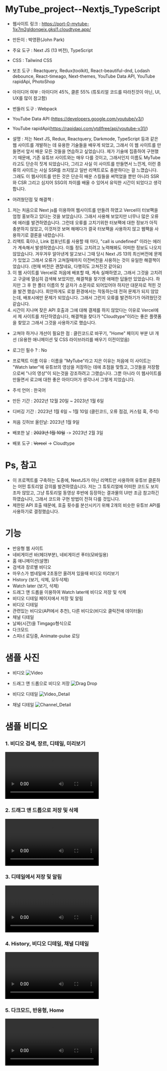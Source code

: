 # MyTube_project--Nextjs_TypeScript
- 웹사이트 링크 : https://port-0-mytube-1jx7m2gldonqeix.gksl1.cloudtype.app/
- 만든이 : 박영환(John Park)
- 주요 도구 : Next JS (13 버전), TypeScript
- CSS : Tailwind CSS
- 보조 도구 : Reactquery, Redux(toolkit), React-beautiful-dnd, Lodash debounce, React-timeago, Next-themes, YouTube Data API, YouTube rapidApi, PhotoShop
- 아이디어 여부 : 아이디어 45%, 클론 55% (튜토리얼 코드를 따라친것이 아닌, UI, UX를 많이 참고함)
- 번들러 도구 : Webpack
- YouTube Data API (https://developers.google.com/youtube/v3/)
- YouTube rapidApi(https://rapidapi.com/ytdlfree/api/youtube-v31/)
- 설명 : 저는 Next JS, Redux, Reactquery, Darkmode, TypeScript 등과 같은 웹 사이트를 개발하는 데 유용한 기술들을 배우게 되었고, 그래서 이 웹 사이트를 만들면서 앞서 배운 모든 것들을 연습하고 싶었습니다.
제가 기술에 집중하여 구현했기 때문에, 기존 유튜브 사이트와는 매우 다를 것이고, 그래서인지 이름도 MyTube라고도 단순히 짓게 되었습니다,
그리고 사실 이 사이트를 만들면서 느낀게, 이런 종류의 사이트는 사실 SSR를 쓰지않고 일반 리액트로도 충분하다는 걸 느꼈습니다.
그래도 이 웹사이트를 만든 것은 단순히 배운 스킬들을 써먹었을 뿐만 아니라 SSR와 CSR 그리고 심지어 SSG의 차이를 배울 수 있어서 유익한 시간이 되었다고 생각합니다.

- 어려웠던점 및 해결책 :
1. 저는 처음으로 Next js를 이용하여 웹사이트를 만들려 하였고 Vercel이 터보팩을 엄청 홍보하고 있다는 것을 보았습니다. 그래서 사용해 보았지만 너무나 많은 오류에 에러를 발견하였습니다.
그런데 오류를 고치기위한 터보팩에 대한 정보가 아직 충분하지 않았고, 이것저것 보며 해메다가 결국 터보팩을 사용하지 않고 웹팩을 사용하기로 결론을 내렸습니다.
2. 리액트 훅이나, Link 컴포넌트를 사용할 때 마다, "call is undefined" 이라는 에러가 계속해서 발생하였습니다. 이틀 정도 고치려고 노력해봐도 어떠한 정보도 나오지 않았습니다. 겨우겨우 알아낸게 알고보니 그때 당시 Next JS 13의 최신버전에 문제가 있었고 그래서 오류가 고쳐질때까지 이전버전을 사용하는 것이 유일한 해결책이었습니다. (현재 버전은 괜찮네요, 다행히도 고쳐진것 같아요)
3. 이 웹 사이트를 Vercel로 처음에 배포할 때, 계속 실패하였고, 그래서 그것을 고치려고 구글에 열심히 검색해 보았지만, 해결책을 찾기엔 애매한 답들만 있었습니다. 하지만 그 후 한 폴더 이름의 첫 글자가 소문자로 되어있어야 하지만 대문자로 적힌 것을 발견 했습니다. 희안하게도 로컬 환경에서는 작동하는데 전혀 문제가 되지 않았는데, 배포시에만 문제가 되었습니다. 그래서 그런지 오류를 발견하기가 어려웠던것 같습니다.
4. 시간이 지나며 잦은 API 호출과 그에 대해 결제를 하지 않았다는 이유로 Vercel에서 제 사이트를 차단하였습니다, 해결책을 찾다가 "Cloudtype"이라는 좋은 플랫폼을 찾았고 그래서 그것을 사용하기로 했습니다.

- 고쳐야 하거나 개선이 필요한 점 : 클린코드로 바꾸기, "Home" 페이지 부분 UI 개선 (유용한 애니메이션 및 CSS 라이브러리를 배우기 이전이었음)
- 로그인 필수 ? : No
- 프로젝트 이름 이유 : 이름을 "MyTube"라고 지은 이유는 처음에 이 사이트는 "Watch later"에 유튜브의 영상을 저장하는 데에 초점을 맞췄고, 그것들을 저장함으로써 "나의 영상"이 되는것을 강조하려고 그랬습니다. 그뿐 아니라 이 웹사이트를 만들면서 로고에 대한 좋은 아이디어가 생각나서 그렇게 지었습니다.

- 주석 언어 : 한국어
- 만든 기간 : 2022년 12월 20일 ~ 2023년 1월 6일
- 디버깅 기간 : 2023년 1월 6일 ~ 1월 10일 (클린코드, 오류 점검, 커스텀 훅, 주석)
- 처음 깃허브 올린날: 2023년 1월 9일
- 배포한 날 : <strike>2023년 1월 10일</strike> -> 2023년 2월 3일
- 배포 도구 : <strike>Vercel</strike> -> Cloudtype

# Ps, 참고
- 이 프로젝트를 구축하는 도중에, NextJS가 아닌 리액트만 사용하여 유튜브 클론하는 어떤 튜토리얼 강의를 발견하였습니다.
저는 그 튜토리얼에 어떠한 코드도 보지 조차 않았고, 그냥 튜토리얼 동영상 후반에 등장하는 결과물의 UI만 조금 참고하긴 하였습니다, 
그래서 코드와 구현 방법이 전혀 다를 것입니다.
- 제한된 API 호출 때문에, 호출 횟수를 분산시키기 위해 2개의 비슷한 유튜브 API를 사용하기로 결정했습니다.

# 기능
- 반응형 웹 사이트
- 네비게이션 바(헤더부분), 네비게이션 푸터(모바일용)
- 홈 애니메이션(설명)
- 검색과 장르별 비디오
- 마우스가 썸네일에 2초동안 올려져 있을때 비디오 미리보기
- History (보기, 삭제, 모두삭제)
- Watch later (보기, 삭제)
- 드래그 앤 드롭을 이용하여 Watch later에 비디오 저장 및 삭제
- 비디오 디테일 페이지에서 저장 및 알림
- 비디오 디테일
- 관련있는 비디오(API에서 추천), 다른 비디오(비디오 클릭전에 데이터들)
- 채널 디테일
- 날짜(시간)을 Timgago형식으로
- 다크모드
- 스피너 로딩중, Animate-pulse 로딩

# 샘플 사진

- 비디오
![Video](https://user-images.githubusercontent.com/106279616/211402776-a675d6b3-8554-456e-862b-cc34736cedd4.png)

- 드래그 앤 드롭으로 비디오 저장
![Drag Drop](https://user-images.githubusercontent.com/106279616/211402791-629cc471-f6f6-4f1f-bd8b-f3ff08eb8d8e.png)

- 비디오 디테일
![Video_Detail](https://user-images.githubusercontent.com/106279616/211402796-834f0282-800e-40c9-8ec9-ac5211d840a6.png)

- 채널 디테일
![Channel_Detail](https://user-images.githubusercontent.com/106279616/211402817-64ddf0bf-9412-45c2-b5b4-a0364ef313a0.png)


# 샘플 비디오

<h3> 1. 비디오 검색, 장르, 디테일, 미리보기 </h3>
<video src="https://user-images.githubusercontent.com/106279616/211602339-52195ac2-f394-4dbc-a580-43dd969bf1d9.mp4"></video>

<h3> 2. 드래그 앤 드롭으로 저장 및 삭제 </h3>
<video src="https://user-images.githubusercontent.com/106279616/211602667-b20aa794-0bc1-4716-83e5-b3196ba941a0.mp4"></video>

<h3> 3. 디테일에서 저장 및 알림 </h3>
<video src="https://user-images.githubusercontent.com/106279616/211602900-b0603fec-c099-46d5-aa20-95e25a484ee4.mp4"></video>

<h3> 4. History, 비디오 디테일, 채널 디테일 </h3>
<video src="https://user-images.githubusercontent.com/106279616/211603068-a73f4560-e8c5-4447-8494-607ec6fa323a.mp4"></video>

<h3> 5. 다크모드, 반응형, Home </h3>
<video src="https://user-images.githubusercontent.com/106279616/211603120-7519249f-aa55-4e89-99c3-9bb1067c14d5.mp4"></video>

